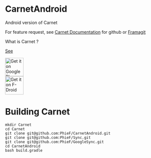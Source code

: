 # CarnetAndroid

Android version of Carnet

For feature request, see [Carnet Documentation](../../../CarnetDocumentation) for github or
<a href="https://framagit.org/PhieF/CarnetDocumentation"> Framagit</a>

What is Carnet ?

<a href="https://framagit.org/PhieF/CarnetDocumentation">See</a>


[<img src="https://play.google.com/intl/en_us/badges/images/generic/en_badge_web_generic.png" alt="Get it on Google Play" height="60">](https://play.google.com/store/apps/details?id=com.spisoft.quicknote)	 
 [<img src="https://f-droid.org/badge/get-it-on.png" alt="Get it on F-Droid" height="60">](https://f-droid.org/app/com.spisoft.quicknote)



# Building Carnet

```
mkdir Carnet
cd Carnet
git clone git@github.com:PhieF/CarnetAndroid.git
git clone git@github.com:PhieF/Sync.git
git clone git@github.com:PhieF/GoogleSync.git
cd CarnetAndroid
bash build.gradle
```
